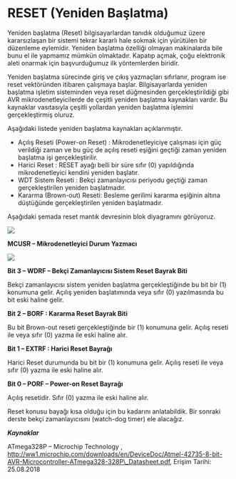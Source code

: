 # RESET \(Yeniden Başlatma\)

Yeniden başlatma \(Reset\) bilgisayarlardan tanıdık olduğumuz üzere kararsızlaşan bir sistemi tekrar kararlı hale sokmak için yürütülen bir düzenleme eylemidir. Yeniden başlatma özelliği olmayan makinalarda bile bunu el ile yapmamız mümkün olmaktadır. Kapatıp açmak, çoğu elektronik aleti onarmak için başvurduğumuz ilk yöntemlerden biridir.

Yeniden başlatma sürecinde giriş ve çıkış yazmaçları sıfırlanır, program ise reset vektöründen itibaren çalışmaya başlar. Bilgisayarlarda yeniden başlatma işletim sisteminden veya reset düğmesinden gerçekleştirildiği gibi AVR mikrodenetleyicilerde de çeşitli yeniden başlatma kaynakları vardır. Bu kaynaklar vasıtasıyla çeşitli yollardan yeniden başlatma işlemini gerçekleştirmiş oluruz.

Aşağıdaki listede yeniden başlatma kaynakları açıklanmıştır.

* Açılış Reseti \(Power-on Reset\) : Mikrodenetleyiciye çalışması için güç verildiği zaman ve bu güç de açılış reseti eşiğini geçtiği zaman yeniden başlatma işi gerçekleştirilir.
* Harici Reset : RESET ayağı belli bir süre sıfır \(0\) yapıldığında mikrodenetleyici kendini yeniden başlatır.
* WDT Sistem Reseti : Bekçi zamanlayıcısı periyodu geçtiği zaman gerçekleştirilen yeniden başlatmadır.
* Kararma \(Brown-out\) Reseti: Besleme gerilimi kararma eşiğinin altına düştüğünde gerçekleştirilen yeniden başlatmadır.

Aşağıdaki şemada reset mantık devresinin blok diyagramını görüyoruz.

[![](http://www.lojikprob.com/wp-content/uploads/2018/09/rst11.png)](http://www.lojikprob.com/avr/c-ile-avr-programlama-58-reset-yeniden-baslatma/attachment/rst11/)

**MCUSR – Mikrodenetleyici Durum Yazmacı**

[![](http://www.lojikprob.com/wp-content/uploads/2018/09/rst2.png)](http://www.lojikprob.com/avr/c-ile-avr-programlama-58-reset-yeniden-baslatma/attachment/rst2/)

**Bit 3 – WDRF – Bekçi Zamanlayıcısı Sistem Reset Bayrak Biti**

Bekçi zamanlayıcısı sistem yeniden başlatma gerçekleştiğinde bu bit bir \(1\) konumuna gelir. Açılış yeniden başlatımında veya sıfır \(0\) yazılmasında bu bit eski haline gelir.

**Bit 2 – BORF : Kararma Reset Bayrak Biti**

Bu bit Brown-out reseti gerçekleştiğinde bir \(1\) konumuna gelir. Açılış reseti ile veya sıfır \(0\) yazma ile eski haline alır.

**Bit 1 – EXTRF : Harici Reset Bayrağı** 

Harici Reset durumunda bu bit bir \(1\) konumuna gelir. Açılış reseti ile veya sıfır \(0\) yazma ile eski haline alır.

**Bit 0 – PORF – Power-on Reset Bayrağı** 

Açılış resetidir. Sıfır \(0\) yazma ile eski haline alır.

Reset konusu bayağı kısa olduğu için bu kadarını anlatabildik. Bir sonraki derste bekçi zamanlayıcısını \(watch-dog timer\) ele alacağız.

_**Kaynaklar**_

ATmega328P – Microchip Technology , http://ww1.microchip.com/downloads/en/DeviceDoc/Atmel-42735-8-bit-AVR-Microcontroller-ATmega328-328P\_Datasheet.pdf, Erişim Tarihi: 25.08.2018

